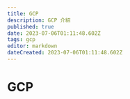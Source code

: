 ```yaml
---
title: GCP
description: GCP 介紹
published: true
date: 2023-07-06T01:11:48.602Z
tags: gcp
editor: markdown
dateCreated: 2023-07-06T01:11:48.602Z
---
```


# GCP
